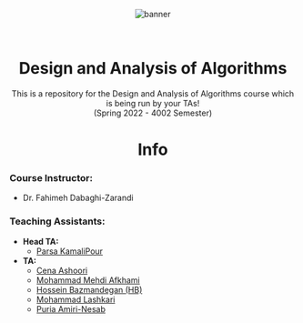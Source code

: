 <p align="center">
  <img alt="banner" src="https://user-images.githubusercontent.com/52382093/158039357-38f431d4-c24d-413f-8551-741f15c656a2.gif">
</p>


<br />
<p align="center">
  
  <h1 align="center">Design and Analysis of Algorithms</h1>

  <p align="center">
    This is a repository for the Design and Analysis of Algorithms course which is being run by your TAs!
    <br />
    (Spring 2022 - 4002 Semester)
  <br />

<p align="center">
  <h1 align="center"> Info </h1>
<p h2 align="center">

### Course Instructor:
* Dr. Fahimeh Dabaghi-Zarandi

### Teaching Assistants:
* **Head TA:**
  * [Parsa KamaliPour](https://github.com/benymaxparsa)
* **TA:**
  * [Cena Ashoori](https://github.com/CenaAshoori)
  * [Mohammad Mehdi Afkhami](https://github.com/mohmehdi)
  * [Hossein Bazmandegan (HB)](https://github.com/HB-2000)
  * [Mohammad Lashkari](https://github.com/MohammadLsk)
  * [Puria Amiri-Nesab]()
